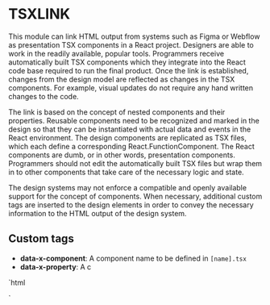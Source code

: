 # TSXLINK

This module can link HTML output from systems such as Figma or Webflow as
presentation TSX components in a React project. Designers are able to work in
the readily available, popular tools. Programmers receive automatically built
TSX components which they integrate into the React code base required to run
the final product. Once the link is established, changes from the design model
are reflected as changes in the TSX components. For example, visual updates do
not require any hand written changes to the code.

The link is based on the concept of nested components and their properties.
Reusable components need to be recognized and marked in the design so that
they can be instantiated with actual data and events in the React environment.
The design components are replicated as TSX files, which each define a
corresponding React.FunctionComponent. The React components are dumb, or in
other words, presentation components. Programmers should not edit the
automatically built TSX files but wrap them in to other components that take
care of the necessary logic and state.

The design systems may not enforce a compatible and openly available support
for the concept of components. When necessary, additional custom tags are
inserted to the design elements in order to convey the necessary information
to the HTML output of the design system.

## Custom tags

* **data-x-component**: A component name to be defined in `[name].tsx`
* **data-x-property**: A c

`html
<div data-x-component="ComponentName" class="flex flex-col">
  <div >
  
</div>
`
